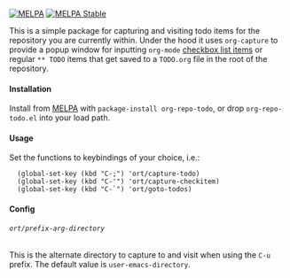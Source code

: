 [![MELPA](http://melpa.org/packages/org-repo-todo-badge.svg)](http://melpa.org/#/org-repo-todo)
[![MELPA Stable](http://stable.melpa.org/packages/org-repo-todo-badge.svg)](http://stable.melpa.org/#/org-repo-todo)

This is a simple package for capturing and visiting todo items for the
repository you are currently within. Under the hood it uses `org-capture`
to provide a popup window for inputting `org-mode` [checkbox list items](http://orgmode.org/manual/Checkboxes.html)
or regular `** TODO` items that get saved to a `TODO.org` file in the root of the repository.

#### Installation

Install from [MELPA](melpa.milkbox.net) with `package-install org-repo-todo`, or drop `org-repo-todo.el` into your load path.

#### Usage

Set the functions to keybindings of your choice, i.e.:

```
  (global-set-key (kbd "C-;") 'ort/capture-todo)
  (global-set-key (kbd "C-'") 'ort/capture-checkitem)
  (global-set-key (kbd "C-`") 'ort/goto-todos)
```

#### Config

###### `ort/prefix-arg-directory`
This is the alternate directory to capture to and visit when using the `C-u` prefix. The default value is `user-emacs-directory`.
